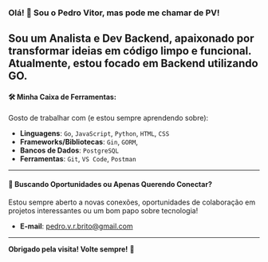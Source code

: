 ### Olá! 👋 Sou o Pedro Vitor, mas pode me chamar de PV!

Sou um Analista e Dev Backend, apaixonado por transformar ideias em código limpo e funcional. Atualmente, estou focado em Backend utilizando GO.
---

#### 🛠️ **Minha Caixa de Ferramentas:**

Gosto de trabalhar com (e estou sempre aprendendo sobre):

* **Linguagens**: `Go`, `JavaScript`, `Python`, `HTML`, `CSS`
* **Frameworks/Bibliotecas**: `Gin`, `GORM`,
* **Bancos de Dados**: `PostgreSQL`
* **Ferramentas**: `Git`, `VS Code`,  `Postman`

---

#### 🌱 **Buscando Oportunidades ou Apenas Querendo Conectar?**

Estou sempre aberto a novas conexões, oportunidades de colaboração em projetos interessantes ou um bom papo sobre tecnologia!
* **E-mail**: pedro.v.r.brito@gmail.com

---
**Obrigado pela visita! Volte sempre!** 👋
